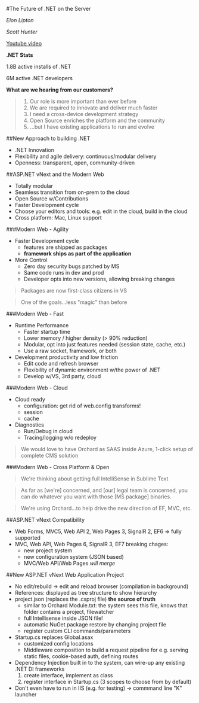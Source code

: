 #The Future of .NET on the Server

*Elon Lipton*

*Scott Hunter*

[Youtube video](https://www.youtube.com/watch?v=DYph_MtQLJw)

**.NET Stats**

1.8B active installs of .NET

6M active .NET developers

**What are we hearing from our customers?**

> 1. Our role is more important than ever before
> 2. We are required to innovate and deliver much faster
> 3. I need a cross-device development strategy
> 4. Open Source enriches the platform and the community
> 5. ...but I have existing applications to run and evolve

##New Approach to building .NET

  - .NET Innovation
  - Flexibility and agile delivery: continuous/modular delivery
  - Openness: transparent, open, community-driven
  
##ASP.NET vNext and the Modern Web

  - Totally modular
  - Seamless transition from on-prem to the cloud
  - Open Source w/Contributions
  - Faster Development cycle
  - Choose your editors and tools: e.g. edit in the cloud, build in the cloud
  - Cross platform: Mac, Linux support
  
###Modern Web - Agility

  - Faster Development cycle
    - features are shipped as packages
	- **framework ships as part of the application**	
  - More Control
    - Zero day security bugs patched by MS
	- Same code runs in dev and prod
	- Developer opts into new versions, allowing breaking changes
	
> Packages are now first-class citizens in VS

> One of the goals...less "magic" than before

###Modern Web - Fast

  - Runtime Performance
    - Faster startup time
	- Lower memory / higher density (> 90% reduction)
	- Modular, opt into just features needed (session state, cache, etc.)
	- Use a raw socket, framework, or both
  - Development productivity and low friction
    - Edit code and refresh browser
	- Flexibility of dynamic environment w/the power of .NET
	- Develop w/VS, 3rd party, cloud
	
###Modern Web - Cloud

  - Cloud ready
    - configuration: get rid of web.config transforms!
	- session
	- cache
  - Diagnostics
    - Run/Debug in cloud
	- Tracing/logging w/o redeploy
	
> We would love to have Orchard as SAAS inside Azure, 1-click setup of complete CMS solution	
	
###Modern Web - Cross Platform & Open

> We're thinking about getting full IntelliSense in Sublime Text

> As far as [we're] concerned, and [our] legal team is concerned, you can do whatever you want with those [MS package] binaries.

> We're using Orchard...to help drive the new direction of EF, MVC, etc.

##ASP.NET vNext Compatibility

  - Web Forms, MVC5, Web API 2, Web Pages 3, SignalR 2, EF6 => fully supported  
  - MVC, Web API, Web Pages 6, SignalR 3, EF7 breaking chages:
    - new project system
	- new configuration system (JSON based)
	- MVC/Web API/Web Pages *will merge*
	
##New ASP.NET vNext Web Application Project

  - No edit/rebuild -> edit and reload browser (compilation in background)
  - References: displayed as tree structure to show hierarchy
  - project.json (replaces the .csproj file) **the source of truth**
    - similar to Orchard Module.txt: the system sees this file, knows that folder contains a project, filewatcher
    - full Intellisense inside JSON file!
	- automatic NuGet package restore by changing project file
	- register custom CLI commands/parameters
  - Startup.cs replaces Global.asax
	- customized config locations
	- Middleware composition to build a request pipeline for e.g. serving static files, cookie-based auth, defining routes
  - Dependency Injection built in to the system, can wire-up any existing .NET DI frameworks
    1. create interface, implement as class
	2. register interface in Startup.cs (3 scopes to choose from by default)
  - Don't even have to run in IIS (e.g. for testing) -> commmand line "K" launcher
  
